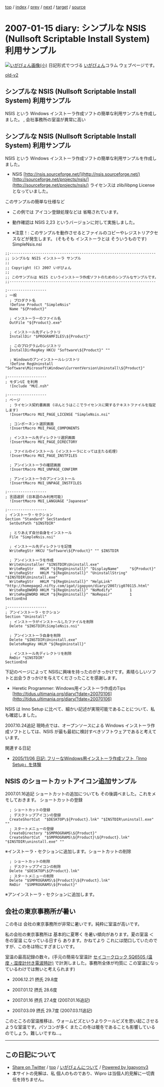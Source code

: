 [top](../index.html) 
 / [index](index.html) 
 / [prev](ig070113.html) 
 / [next](ig070117.html) 
 / [target](http://www.igapyon.jp/igapyon/diary/2007/ig070115.html) 
 / [source](https://github.com/igapyon/diary/blob/master/2007/ig070115.src.md) 

2007-01-15 diary: シンプルな NSIS (Nullsoft Scriptable Install System) 利用サンプル
=====================================================================================================
[![いがぴょん画像(小)](http://www.igapyon.jp/igapyon/diary/images/iga200306s.jpg "いがぴょん")](http://www.igapyon.jp/igapyon/diary/memo/memoigapyon.html) 日記形式でつづる [いがぴょん](http://www.igapyon.jp/igapyon/diary/memo/memoigapyon.html)コラム ウェブページです。

[old-v2](ig070115-orig.html)

## シンプルな NSIS (Nullsoft Scriptable Install System) 利用サンプル

NSIS という Windows インストーラ作成ソフトの簡単な利用サンプルを作成しました。 , 会社事務所の室温が異常に高い


## シンプルな NSIS (Nullsoft Scriptable Install System) 利用サンプル

NSIS という Windows インストーラ作成ソフトの簡単な利用サンプルを作成しました。

* NSIS
  [http://nsis.sourceforge.net/](http://nsis.sourceforge.net/)
  [http://sourceforge.net/projects/nsis/](http://sourceforge.net/projects/nsis/)
  ライセンスは zlib/libpng License となっていました。

このサンプルの簡単な仕様など

* この例では アイコン登録処理などは 省略されています。
  
* 動作確認は NSIS 2,23 というバージョンに対して実施しました。
  
* ※注意！: このサンプルを動作させるとファイルのコピーやレジストリアクセスなどが発生します。
  (そもそも インストーラとは そういうものです)
SimpleNsis.nsi

```
;;-------------------------------------------------------------------
;; シンプルな NSIS インストーラ サンプル
;;
;; Copyright (C) 2007 いがぴょん
;;
;; このサンプルは NSIS というインストーラ作成ソフトのためのシンプルなサンプルです。
;;-------------------------------------------------------------------

;------------------
; 一般
  ; プロダクト名
  !Define Product "SimpleNsis"
  Name "${Product}"

  ; インストーラーのファイル名
  OutFile "${Product}.exe"

  ; インストール先ディレクトリ
  InstallDir "$PROGRAMFILES\${Product}"

  ; このプログラムのレジストリ
  InstallDirRegKey HKCU "Software\${Product}" ""

  ; Windowsのアンインストールレジストリ
  !Define RegUninstall "Software\Microsoft\Windows\CurrentVersion\Uninstall\${Product}"

;------------------
; モダンUI を利用
  !Include "MUI.nsh"

;------------------
; ページ
  ; ライセンス契約書画面 (ほんとうはここでライセンスに関するテキストファイルを指定します)
  !InsertMacro MUI_PAGE_LICENSE "SimpleNsis.nsi"

  ; コンポーネント選択画面
  !InsertMacro MUI_PAGE_COMPONENTS

  ; インストール先ディレクトリ選択画面
  !InsertMacro MUI_PAGE_DIRECTORY

  ; ファイルのインストール (インストーラにとっては主たる処理)
  !InsertMacro MUI_PAGE_INSTFILES

  ; アンインストーラの確認画面
  !InsertMacro MUI_UNPAGE_CONFIRM

  ; アンインストーラのアンインストール
  !InsertMacro MUI_UNPAGE_INSTFILES

;------------------
; 言語選択 (日本語のみ利用可能)
  !InsertMacro MUI_LANGUAGE "Japanese"

;------------------
; インストーラ・セクション
Section "Standard" SecStandard
  SetOutPath "$INSTDIR"

  ; とりあえず自分自身をインストール
  File "SimpleNsis.nsi"

  ; インストール先ディレクトリを記憶
  WriteRegStr HKCU "Software\${Product}" "" $INSTDIR

  ; アンインストーラを作成
  WriteUninstaller "$INSTDIR\Uninstall.exe"
  WriteRegStr   HKLM "${RegUninstall}" "DisplayName"     "${Product}"
  WriteRegStr   HKLM "${RegUninstall}" "UninstallString" "$INSTDIR\Uninstall.exe"
  WriteRegStr   HKLM "${RegUninstall}" "HelpLink"        "http://homepage2.nifty.com/igat/igapyon/diary/2007/ig070115.html"
  WriteRegDWORD HKLM "${RegUninstall}" "NoModify"        1
  WriteRegDWORD HKLM "${RegUninstall}" "NoRepair"        1
SectionEnd

;------------------
; アンインストーラ・セクション
Section "Uninstall"
  ; インストーラがインストールしたファイルを削除
  Delete "$INSTDIR\SimpleNsis.nsi"

  ; アンインストーラ自身を削除
  Delete "$INSTDIR\Uninstall.exe"
  DeleteRegKey HKLM "${RegUninstall}"

  ; インストール先ディレクトリを削除
  RmDir "$INSTDIR"
SectionEnd
```


下記のページによって NSISに興味を持ったのがきっかけです。素晴らしいソフトと出会うきっかけを与えてくださったことを感謝します。

* Heretic Programmer: Windows用インストーラ作成のTips
  [http://tidus.ultimania.org/diary/?date=20070106](http://tidus.ultimania.org/diary/?date=20070106)

NSIS は Inno Setup に比べて、細かい記述が実現可能であることについて、私も確認しました。

2007.10.24追記 現時点では、オープンソースによる Windows インストーラ作成ソフトとしては、NSIS が最も最初に検討すべきソフトウェアであると考えています。

関連する日記

* [2005/11/06 日記: フリーなWindows用インストーラ作成ソフト「Inno Setup」を体験](../2005/ig051106.html)

## NSIS のショートカットアイコン追加サンプル

2007.01.16追記 ショートカットの追加についても その後調べました。これをメモしておきます。
ショートカットの登録

      
```
  ; ショートカットの登録
  ; デスクトップアイコンの登録
  CreateShortCut  "$DESKTOP\${Product}.lnk" "$INSTDIR\uninstall.exe" ""
  ; スタートメニューの登録
  CreateDirectory "$SMPROGRAMS\${Product}"
  CreateShortCut  "$SMPROGRAMS\${Product}\${Product}.lnk" "$INSTDIR\uninstall.exe" ""
```

      
※インストーラ・セクションに追加します。ショートカットの削除

      
```
  ; ショートカットの削除
  ; デスクトップアイコンの削除
  Delete "$DESKTOP\${Product}.lnk"
  ; スタートメニューの削除
  Delete "$SMPROGRAMS\${Product}\${Product}.lnk"
  RmDir  "$SMPROGRAMS\${Product}"
```

      
※アンインストーラ・セクションに追加します。
## 会社の東京事務所が暑い

この冬は 会社の東京事務所が非常に暑いです。純粋に室温が高いです。

私の会社の東京事務所は 基本的に夏寒く 冬暑い傾向があります。夏の室温 ＜ 冬の室温 になっている日すら あります。かねてより これには閉口していたのですが、この冬は特にすざまじいです。

室温の最高記録の数々。(手元の簡易な室温計 [セイコークロック SQ650S (温度・湿度計付き電波時計)](http://www.yodobashi.com/enjoy/more/i/cat_208_25419212_20363526/27771372.html) で計測しました。事務所全体が均質に この室温になっているわけでは無いと考えられます)

* 2006.12.21 摂氏 29.8度
  
* 2007.01.12 摂氏 28.6度
  
* 2007.01.16 摂氏 27.4度 (2007.01.16追記)
  
* 2007.03.09 摂氏 29.7度 (2007.03.11追記)

このところの室温推移は、ウォームビズというよりクールビズを思い起こさせるような室温です。パソコンが多く またこの冬は暖冬であることも影響しているのでしょう。難しいですね…。


----------------------------------------------------------------------------------------------------

## この日記について

* [Share on Twitter](https://twitter.com/intent/tweet?hashtags=igapyon%2Cdiary%2C%E3%81%84%E3%81%8C%E3%81%B4%E3%82%87%E3%82%93&text=%E3%82%B7%E3%83%B3%E3%83%97%E3%83%AB%E3%81%AA+NSIS+%28Nullsoft+Scriptable+Install+System%29+%E5%88%A9%E7%94%A8%E3%82%B5%E3%83%B3%E3%83%97%E3%83%AB&url=http%3A%2F%2Fwww.igapyon.jp%2Figapyon%2Fdiary%2F2007%2Fig070115.html) / [top](../index.html) / [いがぴょんについて](http://www.igapyon.jp/igapyon/diary/memo/memoigapyon.html) / [Powered by Igapyonv3](https://github.com/igapyon/igapyonv3)
* 本サイトの見解は、私 個人のものであり、Wipro は当個人的見解に一切責任を持ちません。 
